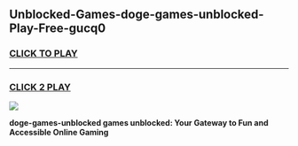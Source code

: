 
## Unblocked-Games-doge-games-unblocked-Play-Free-gucq0
<h3>
<a href="https://premium76.site?title=doge-games-unblocked&ref=21A">CLICK TO PLAY</a></h3>
<hr>

<h3>
<a href="https://premium76.site?title=doge-games-unblocked&ref=21A">CLICK 2 PLAY</a>
  
</h3>

<a href="https://premium76.site?title=doge-games-unblocked&ref=21A"><img src="https://clearcache.store/games.png"></a>


**doge-games-unblocked games unblocked: Your Gateway to Fun and Accessible Online Gaming**
